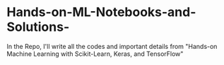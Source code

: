 # Hands-on-ML-Notebooks-and-Solutions-
In the Repo, I'll write all the codes and important details from "Hands-on Machine Learning with Scikit-Learn, Keras, and TensorFlow"

